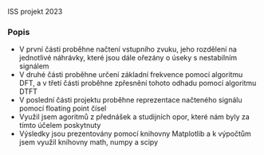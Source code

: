 ISS projekt 2023 

### Popis 
- V první části proběhne načtení vstupního zvuku, jeho rozdělení na jednotlivé náhrávky, které jsou dále ořezány o úseky s nestabilním signálem 
- V druhé části proběhne určení základní frekvence pomocí algoritmu DFT, a v třetí části proběhne zpřesnění tohoto odhadu pomocí algoritmu DTFT 
- V poslední části projektu proběhne reprezentace načteného signálu pomocí floating point čísel
- Využil jsem agoritmů z přednášek a studijních opor, které nám byly za tímto účelem poskytnuty 
- Výsledky jsou prezentovány pomocí knihovny Matplotlib a k výpočtům jsem využil knihovny math, numpy a scipy
